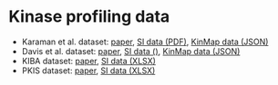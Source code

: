 # Kinase profiling data

- Karaman et al. dataset: [paper](https://www.nature.com/articles/nbt1358), [SI data (PDF)](https://static-content.springer.com/esm/art%3A10.1038%2Fnbt1358/MediaObjects/41587_2008_BFnbt1358_MOESM2_ESM.pdf), [KinMap data (JSON)](http://kinhub.org/js/Davis_profiling.js)
- Davis et al. dataset: [paper](), [SI data ()](), [KinMap data (JSON)](http://kinhub.org/js/Karaman_profiling.js)
- KIBA dataset: [paper](https://pubs.acs.org/doi/10.1021/ci400709d), [SI data (XLSX)](https://ndownloader.figstatic.com/files/3950161)
- PKIS dataset: [paper](https://doi.org/10.1371/journal.pone.0181585), [SI data (XLSX)](https://doi.org/10.1371/journal.pone.0181585.s004)
